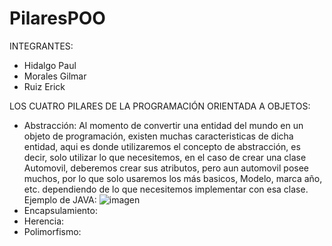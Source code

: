 # PilaresPOO
INTEGRANTES:
- Hidalgo Paul
- Morales Gilmar
- Ruiz Erick

LOS CUATRO PILARES DE LA PROGRAMACIÓN ORIENTADA A OBJETOS:
- Abstracción:
  Al momento de convertir una entidad del mundo en un objeto de programación, existen muchas caracteristicas de dicha entidad,
  aqui es donde utilizaremos el concepto de abstracción, es decir, solo utilizar lo que necesitemos, en el caso de crear una
  clase Automovil, deberemos crear sus atributos, pero aun automovil posee muchos, por lo que solo usaremos los más basicos,
  Modelo, marca año, etc. dependiendo de lo que necesitemos implementar con esa clase.
  Ejemplo de JAVA:
  ![imagen](https://github.com/Ruizerick26/PilaresPOO/assets/117743844/fc5d5f10-b1d5-456f-8f7a-d989552ec16b)
- Encapsulamiento:
- Herencia:
- Polimorfismo:
